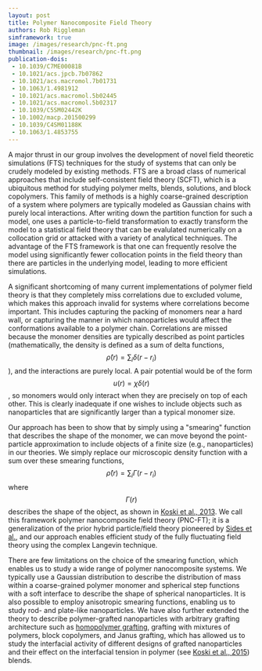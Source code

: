```yaml
---
layout: post
title: Polymer Nanocomposite Field Theory
authors: Rob Riggleman
simframework: true
image: /images/research/pnc-ft.png
thumbnail: /images/research/pnc-ft.png
publication-dois:
 - 10.1039/C7ME00081B
 - 10.1021/acs.jpcb.7b07862
 - 10.1021/acs.macromol.7b01731
 - 10.1063/1.4981912
 - 10.1021/acs.macromol.5b02445
 - 10.1021/acs.macromol.5b02317
 - 10.1039/C5SM02442K
 - 10.1002/macp.201500299
 - 10.1039/C4SM01188K
 - 10.1063/1.4853755
---
```


A major thrust in our group involves the development of novel field theoretic simulations (FTS) techniques for the study of systems that can only be crudely modeled by existing methods. FTS are a broad class of numerical approaches that include self-consistent field theory (SCFT), which is a ubiquitous method for studying polymer melts, blends, solutions, and block copolymers. This family of methods is a highly coarse-grained description of a system where polymers are typically modeled as Gaussian chains with purely local interactions. After writing down the partition function for such a model, one uses a particle-to-field transformation to exactly transform the model to a statistical field theory that can be evalulated numerically on a collocation grid or attacked with a variety of analytical techniques. The advantage of the FTS framework is that one can frequently resolve the model using significantly fewer collocation points in the field theory than there are particles in the underlying model, leading to more efficient simulations.

A significant shortcoming of many current implementations of polymer field theory is that they completely miss correlations due to excluded volume, which makes this approach invalid for systems where correlations become important. This includes capturing the packing of monomers near a hard wall, or capturing the manner in which nanoparticles would affect the conformations available to a polymer chain. Correlations are missed because the monomer densities are typically described as point particles (mathematically, the density is defined as a sum of delta functions, $$\hat{\rho}(r) = \sum_i \delta(r-r_i)$$), and the interactions are purely local. A pair potential would be of the form $$u(r) = \chi \delta(r)$$, so monomers would only interact when they are precisely on top of each other. This is clearly inadequate if one wishes to include objects such as nanoparticles that are significantly larger than a typical monomer size.

Our approach has been to show that by simply using a "smearing" function that describes the shape of the monomer, we can move beyond the point-particle approximation to include objects of a finite size (e.g., nanoparticles) in our theories. We simply replace our microscopic density function with a sum over these smearing functions, $$\hat{\rho}(r) = \sum_i \Gamma(r-r_i)$$ where $$\Gamma(r)$$ describes the shape of the object, as shown in [Koski et al., 2013](/publications/koski-pncft/). We call this framework polymer nanocomposite field theory (PNC-FT); it is a generalization of the prior hybrid particle/field theory pioneered by [Sides et al.](https://doi.org/10.1103/PhysRevLett.96.250601), and our approach enables efficient study of the fully fluctuating field theory using the complex Langevin technique.

There are few limitations on the choice of the smearing function, which enables us to study a wide range of polymer nanocomposite systems. We typically use a Gaussian distribution to describe the distribution of mass within a coarse-grained polymer monomer and spherical step functions with a soft interface to describe the shape of spherical nanoparticles. It is also possible to employ anisotropic smearing functions, enabling us to study rod- and plate-like nanoparticles. We have also further extended the theory to describe polymer-grafted nanoparticles with arbitrary grafting architecture such as [homopolymer grafting](/publications/chao-distribution-nanoparticles/), grafting with mixtures of polymers, block copolymers, and Janus grafting, which has allowed us to study the interfacial activity of different designs of grafted nanoparticles and their effect on the interfacial tension in polymer (see [Koski et al., 2015](/publications/koski-predicting-structure/)) blends.
